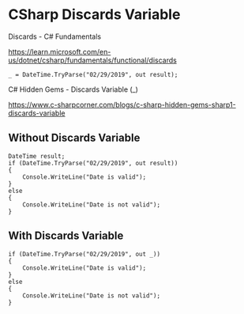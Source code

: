 # CSharp Discards Variable

Discards - C# Fundamentals

https://learn.microsoft.com/en-us/dotnet/csharp/fundamentals/functional/discards

```
_ = DateTime.TryParse("02/29/2019", out result);  
```

C# Hidden Gems - Discards Variable (_)

https://www.c-sharpcorner.com/blogs/c-sharp-hidden-gems-sharp1-discards-variable

## Without Discards Variable
```
DateTime result;  
if (DateTime.TryParse("02/29/2019", out result))  
{  
    Console.WriteLine("Date is valid");  
}  
else  
{  
    Console.WriteLine("Date is not valid");  
}  
```

## With Discards Variable
```
if (DateTime.TryParse("02/29/2019", out _))  
{  
    Console.WriteLine("Date is valid");  
}  
else  
{  
    Console.WriteLine("Date is not valid");  
}
```
